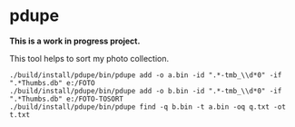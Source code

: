 # pdupe

**This is a work in progress project.**

This tool helps to sort my photo collection.

    ./build/install/pdupe/bin/pdupe add -o a.bin -id ".*-tmb_\\d*0" -if ".*Thumbs.db" e:/FOTO
    ./build/install/pdupe/bin/pdupe add -o b.bin -id ".*-tmb_\\d*0" -if ".*Thumbs.db" e:/FOTO-TOSORT
    ./build/install/pdupe/bin/pdupe find -q b.bin -t a.bin -oq q.txt -ot t.txt

